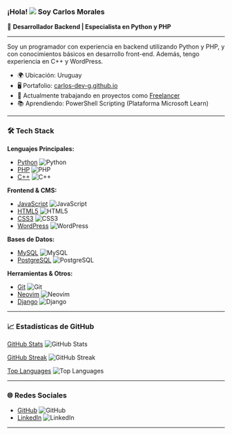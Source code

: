### ¡Hola! ![](https://user-images.githubusercontent.com/18350557/176309783-0785949b-9127-417c-8b55-ab5a4333674e.gif) Soy Carlos Morales

🚀 **Desarrollador Backend | Especialista en Python y PHP**

---

Soy un programador con experiencia en backend utilizando Python y PHP, y con conocimientos básicos en desarrollo front-end. Además, tengo experiencia en C++ y WordPress.

- 🌍 Ubicación: Uruguay
- 🖥️ Portafolio: [carlos-dev-g.github.io](http://carlos-dev-g.github.io/)
- 💼 Actualmente trabajando en proyectos como [Freelancer](https://www.freelancer.com/)
- 📚 Aprendiendo: PowerShell Scripting (Plataforma Microsoft Learn)

---

### 🛠️ Tech Stack

**Lenguajes Principales:**
- [Python](https://www.python.org/) ![Python](https://raw.githubusercontent.com/danielcranney/readme-generator/main/public/icons/skills/python-colored.svg)
- [PHP](https://www.php.net/) ![PHP](https://raw.githubusercontent.com/danielcranney/readme-generator/main/public/icons/skills/php-colored.svg)
- [C++](https://docs.microsoft.com/en-us/cpp/) ![C++](https://raw.githubusercontent.com/danielcranney/readme-generator/main/public/icons/skills/cplusplus-colored.svg)

**Frontend & CMS:**
- [JavaScript](https://developer.mozilla.org/en-US/docs/Web/JavaScript) ![JavaScript](https://raw.githubusercontent.com/danielcranney/readme-generator/main/public/icons/skills/javascript-colored.svg)
- [HTML5](https://developer.mozilla.org/en-US/docs/Glossary/HTML5) ![HTML5](https://raw.githubusercontent.com/danielcranney/readme-generator/main/public/icons/skills/html5-colored.svg)
- [CSS3](https://www.w3.org/TR/CSS/#css) ![CSS3](https://raw.githubusercontent.com/danielcranney/readme-generator/main/public/icons/skills/css3-colored.svg)
- [WordPress](https://wordpress.com) ![WordPress](https://raw.githubusercontent.com/danielcranney/readme-generator/main/public/icons/skills/wordpress-colored.svg)

**Bases de Datos:**
- [MySQL](https://www.mysql.com/) ![MySQL](https://raw.githubusercontent.com/danielcranney/readme-generator/main/public/icons/skills/mysql-colored.svg)
- [PostgreSQL](https://www.postgresql.org/) ![PostgreSQL](https://raw.githubusercontent.com/danielcranney/readme-generator/main/public/icons/skills/postgresql-colored.svg)

**Herramientas & Otros:**
- [Git](https://git-scm.com/) ![Git](https://raw.githubusercontent.com/danielcranney/readme-generator/main/public/icons/skills/git-colored.svg)
- [Neovim](https://neovim.io/) ![Neovim](https://raw.githubusercontent.com/danielcranney/readme-generator/main/public/icons/skills/neovim.svg)
- [Django](https://www.djangoproject.com/) ![Django](https://raw.githubusercontent.com/danielcranney/readme-generator/main/public/icons/skills/django-colored.svg)

---

### 📈 Estadísticas de GitHub

[GitHub Stats](http://www.github.com/Carlos-dev-G)
![GitHub Stats](https://github-readme-stats.vercel.app/api?username=Carlos-dev-G&show_icons=true&hide=&count_private=true&title_color=0891b2&text_color=ffffff&icon_color=0891b2&bg_color=1c1917&hide_border=true&show_icons=true)

[GitHub Streak](http://www.github.com/Carlos-dev-G)
![GitHub Streak](https://github-readme-streak-stats.herokuapp.com/?user=Carlos-dev-G&stroke=ffffff&background=1c1917&ring=0891b2&fire=0891b2&currStreakNum=ffffff&currStreakLabel=0891b2&sideNums=ffffff&sideLabels=ffffff&dates=ffffff&hide_border=true)

[Top Languages](https://github.com/Carlos-dev-G)
![Top Languages](https://github-readme-stats.vercel.app/api/top-langs/?username=Carlos-dev-G&layout=compact&theme=dark&hide_border=true)

---

### 🌐 Redes Sociales

- [GitHub](https://www.github.com/Carlos-dev-G)
![GitHub](https://raw.githubusercontent.com/danielcranney/readme-generator/main/public/icons/socials/github.svg)
- [LinkedIn](https://www.linkedin.com/in/carlos-morales-5735b9262)
![LinkedIn](https://raw.githubusercontent.com/danielcranney/readme-generator/main/public/icons/socials/linkedin.svg)

---

